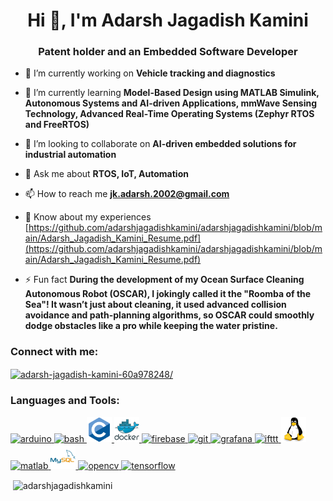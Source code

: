 <h1 align="center">Hi 👋, I'm Adarsh Jagadish Kamini</h1>
<h3 align="center">Patent holder and an Embedded Software Developer</h3>

- 🔭 I’m currently working on **Vehicle tracking and diagnostics**

- 🌱 I’m currently learning **Model-Based Design using MATLAB Simulink, Autonomous Systems and AI-driven Applications, mmWave Sensing Technology, Advanced Real-Time Operating Systems (Zephyr RTOS and FreeRTOS)**

- 👯 I’m looking to collaborate on **AI-driven embedded solutions for industrial automation**

- 💬 Ask me about **RTOS, IoT, Automation**

- 📫 How to reach me **jk.adarsh.2002@gmail.com**

- 📄 Know about my experiences [https://github.com/adarshjagadishkamini/adarshjagadishkamini/blob/main/Adarsh_Jagadish_Kamini_Resume.pdf](https://github.com/adarshjagadishkamini/adarshjagadishkamini/blob/main/Adarsh_Jagadish_Kamini_Resume.pdf)

- ⚡ Fun fact **During the development of my Ocean Surface Cleaning Autonomous Robot (OSCAR), I jokingly called it the "Roomba of the Sea"! It wasn’t just about cleaning, it used advanced collision avoidance and path-planning algorithms, so OSCAR could smoothly dodge obstacles like a pro while keeping the water pristine.**

<h3 align="left">Connect with me:</h3>
<p align="left">
<a href="https://linkedin.com/in/adarsh-jagadish-kamini-60a978248/" target="blank"><img align="center" src="https://raw.githubusercontent.com/rahuldkjain/github-profile-readme-generator/master/src/images/icons/Social/linked-in-alt.svg" alt="adarsh-jagadish-kamini-60a978248/" height="30" width="40" /></a>
</p>

<h3 align="left">Languages and Tools:</h3>
<p align="left"> <a href="https://www.arduino.cc/" target="_blank" rel="noreferrer"> <img src="https://cdn.worldvectorlogo.com/logos/arduino-1.svg" alt="arduino" width="40" height="40"/> </a> <a href="https://www.gnu.org/software/bash/" target="_blank" rel="noreferrer"> <img src="https://www.vectorlogo.zone/logos/gnu_bash/gnu_bash-icon.svg" alt="bash" width="40" height="40"/> </a> <a href="https://www.cprogramming.com/" target="_blank" rel="noreferrer"> <img src="https://raw.githubusercontent.com/devicons/devicon/master/icons/c/c-original.svg" alt="c" width="40" height="40"/> </a> <a href="https://www.docker.com/" target="_blank" rel="noreferrer"> <img src="https://raw.githubusercontent.com/devicons/devicon/master/icons/docker/docker-original-wordmark.svg" alt="docker" width="40" height="40"/> </a> <a href="https://firebase.google.com/" target="_blank" rel="noreferrer"> <img src="https://www.vectorlogo.zone/logos/firebase/firebase-icon.svg" alt="firebase" width="40" height="40"/> </a> <a href="https://git-scm.com/" target="_blank" rel="noreferrer"> <img src="https://www.vectorlogo.zone/logos/git-scm/git-scm-icon.svg" alt="git" width="40" height="40"/> </a> <a href="https://grafana.com" target="_blank" rel="noreferrer"> <img src="https://www.vectorlogo.zone/logos/grafana/grafana-icon.svg" alt="grafana" width="40" height="40"/> </a> <a href="https://ifttt.com/" target="_blank" rel="noreferrer"> <img src="https://www.vectorlogo.zone/logos/ifttt/ifttt-ar21.svg" alt="ifttt" width="40" height="40"/> </a> <a href="https://www.linux.org/" target="_blank" rel="noreferrer"> <img src="https://raw.githubusercontent.com/devicons/devicon/master/icons/linux/linux-original.svg" alt="linux" width="40" height="40"/> </a> <a href="https://www.mathworks.com/" target="_blank" rel="noreferrer"> <img src="https://upload.wikimedia.org/wikipedia/commons/2/21/Matlab_Logo.png" alt="matlab" width="40" height="40"/> </a> <a href="https://www.mysql.com/" target="_blank" rel="noreferrer"> <img src="https://raw.githubusercontent.com/devicons/devicon/master/icons/mysql/mysql-original-wordmark.svg" alt="mysql" width="40" height="40"/> </a> <a href="https://opencv.org/" target="_blank" rel="noreferrer"> <img src="https://www.vectorlogo.zone/logos/opencv/opencv-icon.svg" alt="opencv" width="40" height="40"/> </a> <a href="https://www.tensorflow.org" target="_blank" rel="noreferrer"> <img src="https://www.vectorlogo.zone/logos/tensorflow/tensorflow-icon.svg" alt="tensorflow" width="40" height="40"/> </a> </p>

<p>&nbsp;<img align="center" src="https://github-readme-stats.vercel.app/api?username=adarshjagadishkamini&show_icons=true&locale=en" alt="adarshjagadishkamini" /></p>
